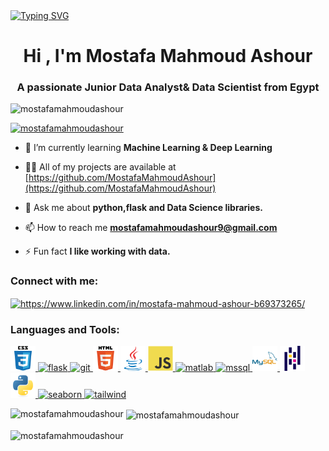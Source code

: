 <a  href="https://git.io/typing-svg"><img align="center" src="https://readme-typing-svg.demolab.com?font=Fira+Code&size=22&pause=1000&center=true&random=false&width=435&lines=Hi%2C+I'm+Mostafa+Mahmoud+Ashour;Junior+Data+Science+Developer" alt="Typing SVG" /></a>
<h1 align="center">Hi , I'm Mostafa Mahmoud Ashour</h1>
<h3 align="center">A passionate Junior Data Analyst& Data Scientist from Egypt</h3>

<p align="left"> <img src="https://komarev.com/ghpvc/?username=mostafamahmoudashour&label=Profile%20views&color=0e75b6&style=flat" alt="mostafamahmoudashour" /> </p>

<p align="left"> <a href="https://github.com/ryo-ma/github-profile-trophy"><img src="https://github-profile-trophy.vercel.app/?username=mostafamahmoudashour" alt="mostafamahmoudashour" /></a> </p>

- 🌱 I’m currently learning **Machine Learning & Deep Learning**

- 👨‍💻 All of my projects are available at [https://github.com/MostafaMahmoudAshour](https://github.com/MostafaMahmoudAshour)

- 💬 Ask me about **python,flask and Data Science libraries.**

- 📫 How to reach me **mostafamahmoudashour9@gmail.com**

- ⚡ Fun fact **I like working with data.**

<h3 align="left">Connect with me:</h3>
<p align="left">
<a href="https://linkedin.com/in/https://www.linkedin.com/in/mostafa-mahmoud-ashour-b69373265/" target="blank"><img align="center" src="https://raw.githubusercontent.com/rahuldkjain/github-profile-readme-generator/master/src/images/icons/Social/linked-in-alt.svg" alt="https://www.linkedin.com/in/mostafa-mahmoud-ashour-b69373265/" height="30" width="40" /></a>
</p>

<h3 align="left">Languages and Tools:</h3>
<p align="left"> <a href="https://www.w3schools.com/css/" target="_blank" rel="noreferrer"> <img src="https://raw.githubusercontent.com/devicons/devicon/master/icons/css3/css3-original-wordmark.svg" alt="css3" width="40" height="40"/> </a> <a href="https://flask.palletsprojects.com/" target="_blank" rel="noreferrer"> <img src="https://www.vectorlogo.zone/logos/pocoo_flask/pocoo_flask-icon.svg" alt="flask" width="40" height="40"/> </a> <a href="https://git-scm.com/" target="_blank" rel="noreferrer"> <img src="https://www.vectorlogo.zone/logos/git-scm/git-scm-icon.svg" alt="git" width="40" height="40"/> </a> <a href="https://www.w3.org/html/" target="_blank" rel="noreferrer"> <img src="https://raw.githubusercontent.com/devicons/devicon/master/icons/html5/html5-original-wordmark.svg" alt="html5" width="40" height="40"/> </a> <a href="https://www.java.com" target="_blank" rel="noreferrer"> <img src="https://raw.githubusercontent.com/devicons/devicon/master/icons/java/java-original.svg" alt="java" width="40" height="40"/> </a> <a href="https://developer.mozilla.org/en-US/docs/Web/JavaScript" target="_blank" rel="noreferrer"> <img src="https://raw.githubusercontent.com/devicons/devicon/master/icons/javascript/javascript-original.svg" alt="javascript" width="40" height="40"/> </a> <a href="https://www.mathworks.com/" target="_blank" rel="noreferrer"> <img src="https://upload.wikimedia.org/wikipedia/commons/2/21/Matlab_Logo.png" alt="matlab" width="40" height="40"/> </a> <a href="https://www.microsoft.com/en-us/sql-server" target="_blank" rel="noreferrer"> <img src="https://www.svgrepo.com/show/303229/microsoft-sql-server-logo.svg" alt="mssql" width="40" height="40"/> </a> <a href="https://www.mysql.com/" target="_blank" rel="noreferrer"> <img src="https://raw.githubusercontent.com/devicons/devicon/master/icons/mysql/mysql-original-wordmark.svg" alt="mysql" width="40" height="40"/> </a> <a href="https://pandas.pydata.org/" target="_blank" rel="noreferrer"> <img src="https://raw.githubusercontent.com/devicons/devicon/2ae2a900d2f041da66e950e4d48052658d850630/icons/pandas/pandas-original.svg" alt="pandas" width="40" height="40"/> </a> <a href="https://www.python.org" target="_blank" rel="noreferrer"> <img src="https://raw.githubusercontent.com/devicons/devicon/master/icons/python/python-original.svg" alt="python" width="40" height="40"/> </a> <a href="https://seaborn.pydata.org/" target="_blank" rel="noreferrer"> <img src="https://seaborn.pydata.org/_images/logo-mark-lightbg.svg" alt="seaborn" width="40" height="40"/> </a> <a href="https://tailwindcss.com/" target="_blank" rel="noreferrer"> <img src="https://www.vectorlogo.zone/logos/tailwindcss/tailwindcss-icon.svg" alt="tailwind" width="40" height="40"/> </a> </p>

<p><img align="left" src="https://github-readme-stats.vercel.app/api/top-langs?username=mostafamahmoudashour&show_icons=true&locale=en&layout=compact" alt="mostafamahmoudashour" /></p>

<p>&nbsp;<img align="center" src="https://github-readme-stats.vercel.app/api?username=mostafamahmoudashour&show_icons=true&locale=en" alt="mostafamahmoudashour" /></p>

<p><img align="center" src="https://github-readme-streak-stats.herokuapp.com/?user=mostafamahmoudashour&" alt="mostafamahmoudashour" /></p>
